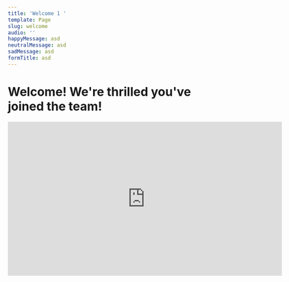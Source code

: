 ```yaml
---
title: 'Welcome 1 '
template: Page
slug: welcome
audio: ''
happyMessage: asd
neutralMessage: asd
sadMessage: asd
formTitle: asd
---
```

# Welcome! We're thrilled you've joined the team! 

<iframe src="https://player.vimeo.com/video/263257277" width="640" height="360" frameborder="0" webkitallowfullscreen mozallowfullscreen allowfullscreen></iframe>

